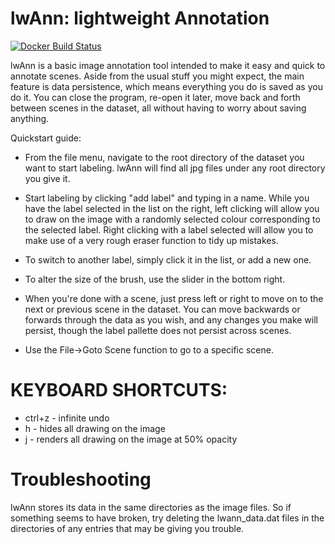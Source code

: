 # lwAnn: lightweight Annotation

[![Docker Build Status](https://img.shields.io/docker/build/icra2017/lwAnn.svg)](https://hub.docker.com/r/icra2017/lwAnn/)

lwAnn is a basic image annotation tool intended to make it easy and quick to annotate scenes. Aside from the usual stuff you might expect, the main feature is data persistence, which means everything you do is saved as you do it. You can close the program, re-open it later, move back and forth between scenes in the dataset, all without having to worry about saving anything.

Quickstart guide:
- From the file menu, navigate to the root directory of the dataset you want to start labeling. lwAnn will find all jpg files under any root directory you give it.

- Start labeling by clicking "add label" and typing in a name. While you have the label selected in the list on the right, left clicking will allow you to draw on the image with a randomly selected colour corresponding to the selected label. Right clicking with a label selected will allow you to make use of a very rough eraser function to tidy up mistakes.

- To switch to another label, simply click it in the list, or add a new one.

- To alter the size of the brush, use the slider in the bottom right.

- When you're done with a scene, just press left or right to move on to the next or previous scene in the dataset. You can move backwards or forwards through the data as you wish, and any changes you make will persist, though the label pallette does not persist across scenes.

- Use the File->Goto Scene function to go to a specific scene.

# KEYBOARD SHORTCUTS:

- ctrl+z - infinite undo
- h - hides all drawing on the image
- j - renders all drawing on the image at 50% opacity

# Troubleshooting

lwAnn stores its data in the same directories as the image files. So if something seems to have broken, try deleting the lwann_data.dat files in the directories of any entries that may be giving you trouble.
